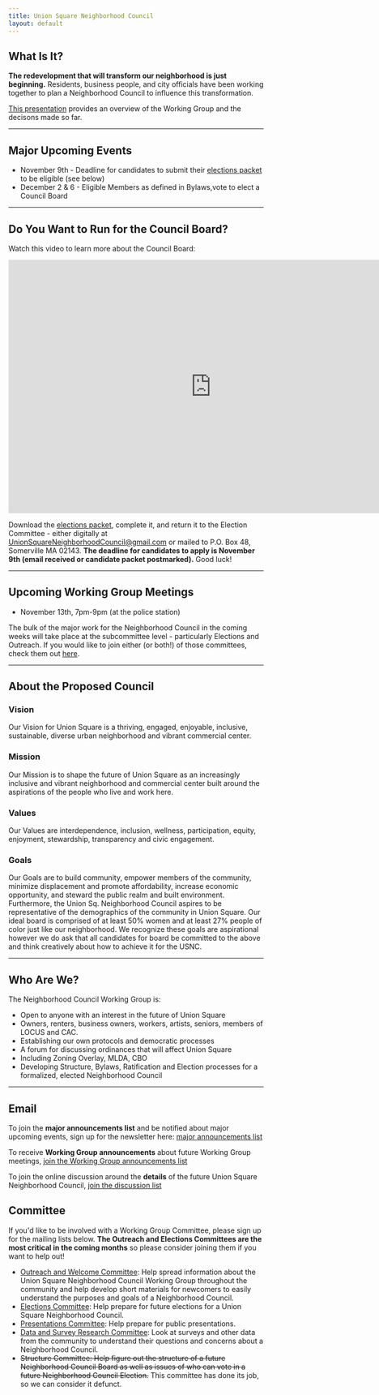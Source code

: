 ```yaml
---
title: Union Square Neighborhood Council
layout: default
---
```


## What Is It?

**The redevelopment that will transform our neighborhood is just beginning.** Residents, business people, and city officials have been working together to plan a Neighborhood Council to influence this transformation.

[This presentation](https://docs.google.com/presentation/d/1Zg0cbAL8Zn12frl1hJm0Oea_zTw3LIJonKnc3XzIJFM/edit#slide=id.p) provides an overview of the Working Group and the decisons made so far.

****

## Major Upcoming Events 

* November 9th - Deadline for candidates to submit their [elections packet](http://unionsquareneighborhoodcouncil.org/USNC%20October%202017%20Elections%20Packet%20FINAL.pdf) to be eligible (see below)
* December 2 & 6 - Eligible Members as defined in Bylaws,vote to elect a Council Board

****

## Do You Want to Run for the Council Board?

Watch this video to learn more about the Council Board:

<iframe width="800" height="500" src="https://www.youtube.com/embed/6Sfr3EB6Wmw?rel=0" frameborder="0" allowfullscreen></iframe>


Download the [elections packet](http://unionsquareneighborhoodcouncil.org/USNC%20October%202017%20Elections%20Packet%20FINAL.pdf), complete it, and return it to the Election Committee - either digitally at [UnionSquareNeighborhoodCouncil@gmail.com](mailto:unionsquareneighborhoodcouncil@gmail.com) or mailed to P.O. Box 48, Somerville MA 02143. **The deadline for candidates to apply is November 9th (email received or candidate packet postmarked).** Good luck!

****

## Upcoming Working Group Meetings

* November 13th, 7pm-9pm (at the police station)

The bulk of the major work for the Neighborhood Council in the coming weeks will take place at the subcommittee level - particularly Elections and Outreach. If you would like to join either (or both!) of those committees, check them out [here](#committees).

****

## About the Proposed Council

### Vision

Our Vision for Union Square is a thriving, engaged, enjoyable, inclusive, sustainable, diverse urban neighborhood and vibrant commercial center. 

### Mission

Our Mission is to shape the future of Union Square as an increasingly inclusive and vibrant neighborhood and commercial center built around the aspirations of the people who live and work here. 

### Values

Our Values are interdependence, inclusion, wellness, participation, equity, enjoyment, stewardship, transparency and civic engagement.

### Goals

Our Goals are to build community, empower members of the community, minimize displacement and promote affordability, increase economic opportunity, and steward the public realm and built environment. Furthermore, the Union Sq. Neighborhood Council aspires to be representative of the demographics of the community in Union Square. Our ideal board is comprised of at least 50% women and at least 27% people of color just like our neighborhood. We recognize these goals are aspirational however we do ask that all candidates for board be committed to the above and think creatively about how to achieve it for the USNC. 

****

## Who Are We?

The Neighborhood Council Working Group is:

* Open to anyone with an interest in the future of Union Square
* Owners, renters, business owners, workers, artists, seniors, members of LOCUS and CAC. 
* Establishing our own protocols and democratic processes
* A forum for discussing ordinances that will affect Union Square
* Including Zoning Overlay, MLDA, CBO
* Developing Structure, Bylaws, Ratification and Election processes for a formalized, elected Neighborhood Council

****

## Email

To join the **major announcements list** and be notified about major upcoming events, sign up for the newsletter here: [major announcements list](http://tinyletter.com/unionsquareneighborhoodcouncil)

To receive **Working Group announcements** about future Working Group meetings, [join the Working Group announcements list](https://groups.google.com/forum/#!forum/usnc-wg-announcements)

To join the online discussion around the **details** of the future Union Square Neighborhood Council, [join the discussion list](https://groups.google.com/forum/#!forum/usnc-wg-discussion)


## Committee

If you'd like to be involved with a Working Group Committee, please sign up for the mailing lists below. **The Outreach and Elections Committees are the most critical in the coming months** so please consider joining them if you want to help out!

* [Outreach and Welcome Committee](https://groups.google.com/forum/#!forum/usnc-wg-outreach): Help spread information about the Union Square Neighborhood Council Working Group throughout the community and help develop short materials for newcomers to easily understand the purposes and goals of a Neighborhood Council.
* [Elections Committee](https://groups.google.com/forum/#!forum/usnc-wg-elections): Help prepare for future elections for a Union Square Neighborhood Council.
* [Presentations Committee](https://groups.google.com/forum/#!forum/usnc-wg-presentations): Help prepare for public presentations.
* [Data and Survey Research Committee](https://groups.google.com/forum/#!forum/usnc-wg-data): Look at surveys and other data from the community to understand their questions and concerns about a Neighborhood Council.
* ~~Structure Committee: Help figure out the structure of a future Neighborhood Council Board as well as issues of who can vote in a future Neighborhood Council Election.~~ This committee has done its job, so we can consider it defunct.
